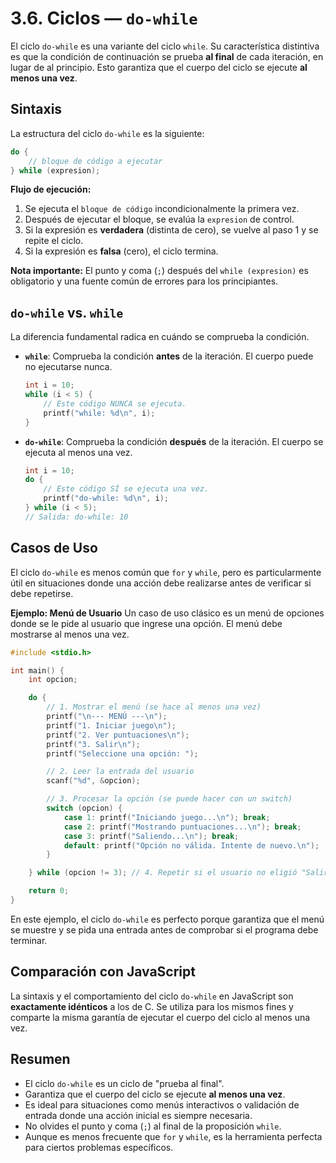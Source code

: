 # 3.6. Ciclos — `do-while`

El ciclo `do-while` es una variante del ciclo `while`. Su característica distintiva es que la condición de continuación se prueba **al final** de cada iteración, en lugar de al principio. Esto garantiza que el cuerpo del ciclo se ejecute **al menos una vez**.

## Sintaxis

La estructura del ciclo `do-while` es la siguiente:

```c
do {
    // bloque de código a ejecutar
} while (expresion);
```

**Flujo de ejecución:**

1.  Se ejecuta el `bloque de código` incondicionalmente la primera vez.
2.  Después de ejecutar el bloque, se evalúa la `expresion` de control.
3.  Si la expresión es **verdadera** (distinta de cero), se vuelve al paso 1 y se repite el ciclo.
4.  Si la expresión es **falsa** (cero), el ciclo termina.

**Nota importante:** El punto y coma (`;`) después del `while (expresion)` es obligatorio y una fuente común de errores para los principiantes.

## `do-while` vs. `while`

La diferencia fundamental radica en cuándo se comprueba la condición.

- **`while`**: Comprueba la condición **antes** de la iteración. El cuerpo puede no ejecutarse nunca.

  ```c
  int i = 10;
  while (i < 5) {
      // Este código NUNCA se ejecuta.
      printf("while: %d\n", i);
  }
  ```

- **`do-while`**: Comprueba la condición **después** de la iteración. El cuerpo se ejecuta al menos una vez.
  ```c
  int i = 10;
  do {
      // Este código SÍ se ejecuta una vez.
      printf("do-while: %d\n", i);
  } while (i < 5);
  // Salida: do-while: 10
  ```

## Casos de Uso

El ciclo `do-while` es menos común que `for` y `while`, pero es particularmente útil en situaciones donde una acción debe realizarse antes de verificar si debe repetirse.

**Ejemplo: Menú de Usuario**
Un caso de uso clásico es un menú de opciones donde se le pide al usuario que ingrese una opción. El menú debe mostrarse al menos una vez.

```c
#include <stdio.h>

int main() {
    int opcion;

    do {
        // 1. Mostrar el menú (se hace al menos una vez)
        printf("\n--- MENÚ ---\n");
        printf("1. Iniciar juego\n");
        printf("2. Ver puntuaciones\n");
        printf("3. Salir\n");
        printf("Seleccione una opción: ");

        // 2. Leer la entrada del usuario
        scanf("%d", &opcion);

        // 3. Procesar la opción (se puede hacer con un switch)
        switch (opcion) {
            case 1: printf("Iniciando juego...\n"); break;
            case 2: printf("Mostrando puntuaciones...\n"); break;
            case 3: printf("Saliendo...\n"); break;
            default: printf("Opción no válida. Intente de nuevo.\n");
        }

    } while (opcion != 3); // 4. Repetir si el usuario no eligió "Salir"

    return 0;
}
```

En este ejemplo, el ciclo `do-while` es perfecto porque garantiza que el menú se muestre y se pida una entrada antes de comprobar si el programa debe terminar.

## Comparación con JavaScript

La sintaxis y el comportamiento del ciclo `do-while` en JavaScript son **exactamente idénticos** a los de C. Se utiliza para los mismos fines y comparte la misma garantía de ejecutar el cuerpo del ciclo al menos una vez.

## Resumen

- El ciclo `do-while` es un ciclo de "prueba al final".
- Garantiza que el cuerpo del ciclo se ejecute **al menos una vez**.
- Es ideal para situaciones como menús interactivos o validación de entrada donde una acción inicial es siempre necesaria.
- No olvides el punto y coma (`;`) al final de la proposición `while`.
- Aunque es menos frecuente que `for` y `while`, es la herramienta perfecta para ciertos problemas específicos.

